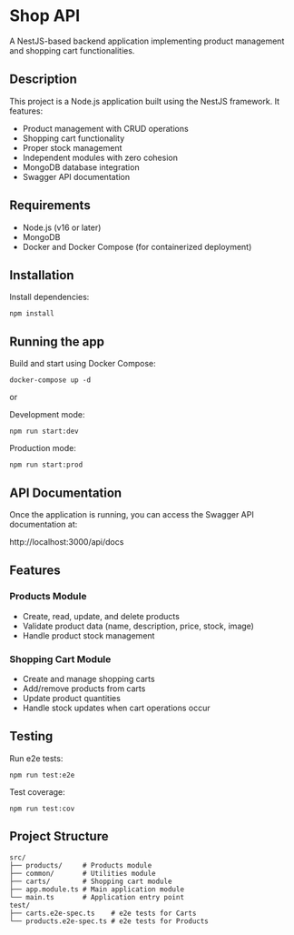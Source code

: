 # Shop API

A NestJS-based backend application implementing product management and shopping cart functionalities.

## Description

This project is a Node.js application built using the NestJS framework. It features:

- Product management with CRUD operations
- Shopping cart functionality
- Proper stock management
- Independent modules with zero cohesion
- MongoDB database integration
- Swagger API documentation

## Requirements

- Node.js (v16 or later)
- MongoDB
- Docker and Docker Compose (for containerized deployment)

## Installation

Install dependencies:
```
npm install
```

## Running the app

Build and start using Docker Compose:
```
docker-compose up -d
```

or

Development mode:
```
npm run start:dev
```

Production mode:
```
npm run start:prod
```

## API Documentation

Once the application is running, you can access the Swagger API documentation at:

http://localhost:3000/api/docs

## Features

### Products Module
- Create, read, update, and delete products
- Validate product data (name, description, price, stock, image)
- Handle product stock management

### Shopping Cart Module
- Create and manage shopping carts
- Add/remove products from carts
- Update product quantities
- Handle stock updates when cart operations occur

## Testing

Run e2e tests:
```
npm run test:e2e
```

Test coverage:
```
npm run test:cov
```

## Project Structure

```
src/
├── products/     # Products module
├── common/       # Utilities module
├── carts/        # Shopping cart module
├── app.module.ts # Main application module
└── main.ts       # Application entry point
test/
├── carts.e2e-spec.ts    # e2e tests for Carts
└── products.e2e-spec.ts # e2e tests for Products
```
